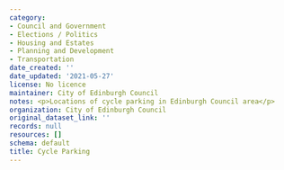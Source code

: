 ```yaml
---
category:
- Council and Government
- Elections / Politics
- Housing and Estates
- Planning and Development
- Transportation
date_created: ''
date_updated: '2021-05-27'
license: No licence
maintainer: City of Edinburgh Council
notes: <p>Locations of cycle parking in Edinburgh Council area</p>
organization: City of Edinburgh Council
original_dataset_link: ''
records: null
resources: []
schema: default
title: Cycle Parking
---
```

